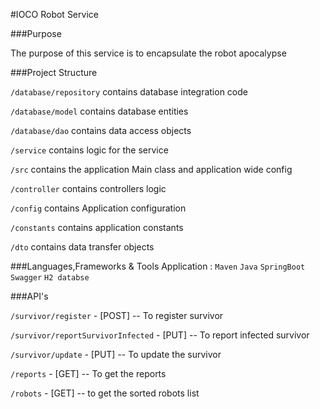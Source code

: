 #IOCO Robot Service

###Purpose

The purpose of this service is to encapsulate the robot apocalypse

###Project Structure

`/database/repository` contains database integration code

`/database/model` contains database entities

`/database/dao` contains data access objects

`/service` contains logic for the service

`/src` contains the application Main class and application wide config

`/controller` contains controllers logic

`/config` contains Application configuration

`/constants` contains application constants

`/dto` contains data transfer objects

###Languages,Frameworks & Tools
Application : `Maven` `Java` `SpringBoot` `Swagger` `H2 databse`

###API's

`/survivor/register` - [POST] -- To register survivor

`/survivor/reportSurvivorInfected` -  [PUT] -- To report infected survivor

`/survivor/update` - [PUT] -- To update the survivor

`/reports` - [GET] -- To get the reports

`/robots` - [GET] -- to get the sorted robots list